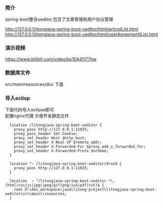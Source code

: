 ### 简介
spring-boot整合ueditor,包含了文章管理和用户协议管理

http://127.0.0.1/litongjava-spring-boot-ueditor/html/articelList.html  
http://127.0.0.1/litongjava-spring-boot-ueditor/html/userAgreementlList.html

### 演示视频
https://www.bilibili.com/video/bv1EA41177hw

### 数据库文件
src/main/resources/doc 下面

### 导入eclisp
下面代码导入eclipse即可  
配置nginx代理 方便开发静态文件
```
  location /litongjava-spring-boot-ueditor {
    proxy_pass http://127.0.0.1:11025;
    proxy_pass_header Set-Cookie;
    proxy_set_header Host $http_host;
    proxy_set_header X-Real-IP $remote_addr;
    proxy_set_header X-Forwarded-For $proxy_add_x_forwarded_for;
    proxy_set_header X-Forwarded-Proto $scheme;
  }

  location ^~ /litongjava-spring-boot-ueditor/druid {
    proxy_pass http://127.0.0.1:11025;
  }
  
  location  ~ ^/litongjava-spring-boot-ueditor.*\.(html|css|js|jpg|jpeg|gif|png|ico|pdf|txt)$ {
    root D:\dev_workspace\java\litong-project\litongjava-spring-boot-ueditor\src\main\\resources;
  }
```
